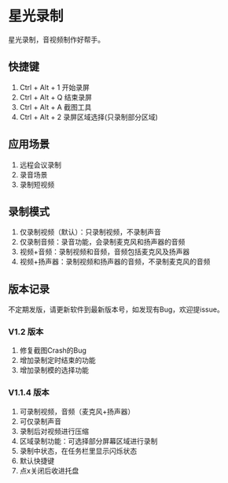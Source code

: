 # 星光录制
星光录制，音视频制作好帮手。

## 快捷键
1. Ctrl + Alt + 1 开始录屏  
2. Ctrl + Alt + Q 结束录屏  
3. Ctrl + Alt + A 截图工具  
4. Ctrl + Alt + 2 录屏区域选择(只录制部分区域)  

## 应用场景
1. 远程会议录制  
2. 录音场景  
3. 录制短视频  

## 录制模式
1. 仅录制视频（默认）：只录制视频，不录制声音  
2. 仅录制音频：录音功能，会录制麦克风和扬声器的音频  
3. 视频+音频：录制视频和音频，音频包括麦克风及扬声器  
4. 视频+扬声器：录制视频和扬声器的音频，不录制麦克风的音频  


## 版本记录
不定期发版，请更新软件到最新版本号，如发现有Bug，欢迎提issue。

### V1.2 版本
1. 修复截图Crash的Bug  
2. 增加录制定时结束的功能  
3. 增加录制模的选择功能  

### V1.1.4 版本
1. 可录制视频，音频（麦克风+扬声器）  
2. 可仅录制声音  
3. 录制后对视频进行压缩  
4. 区域录制功能：可选择部分屏幕区域进行录制  
5. 录制中状态，在任务栏里显示闪烁状态  
6. 默认快捷键  
7. 点x关闭后收进托盘  

